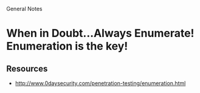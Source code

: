 General Notes

# When in Doubt...Always Enumerate! Enumeration is the key!



## Resources
- http://www.0daysecurity.com/penetration-testing/enumeration.html